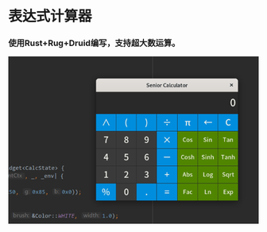 # 表达式计算器

### 使用Rust+Rug+Druid编写，支持超大数运算。
![image](https://github.com/lhjok/Calc-ui/raw/master/assets/calc.png)
